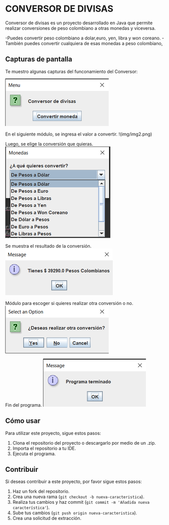 # CONVERSOR DE DIVISAS

Conversor de divisas es un proyecto desarrollado en Java que permite realizar conversiones de peso colombiano a otras monedas y viceversa.

-Puedes convertir peso colombiano a dolar,euro, yen, libra y won coreano.
-También puedes convertir cualquiera de esas monedas a peso colombiano,

## Capturas de pantalla

Te muestro algunas capturas del funconamiento del Conversor:

![Principal](img/img1.png)

En el siguiente módulo, se ingresa el valor a convertir.
!(img/img2.png)

Luego, se elige la conversión que quieras.
![Principal](img/img3.png)

Se muestra el resultado de la conversión.
![Principal](img/img4.png)

Módulo para escoger si quieres realizar otra conversión o no.
![Principal](img/img5.png)

Fin del programa.
![Principal](img/img6.png)

## Cómo usar

Para utilizar este proyecto, sigue estos pasos:

1. Clona el repositorio del proyecto o descargarlo por medio de un .zip.
2. Importa el repositorio a tu IDE.
3. Ejecuta el programa.

## Contribuir

Si deseas contribuir a este proyecto, por favor sigue estos pasos:

1. Haz un fork del repositorio.
2. Crea una nueva rama (`git checkout -b nueva-caracteristica`).
3. Realiza tus cambios y haz commit (`git commit -m 'Añadida nueva característica'`).
4. Sube tus cambios (`git push origin nueva-caracteristica`).
5. Crea una solicitud de extracción.
